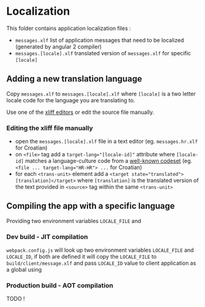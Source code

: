 # Localization

This folder contains application localization files :

- `messages.xlf` list of application messages that need to be localized (generated by angular 2 compiler)
- `messages.[locale].xlf` translated version of `messages.xlf` for specific `[locale]`

## Adding a new translation language

Copy `messages.xlf` to `messages.[locale].xlf` where `[locale]` is a two letter locale code
for the language you are translating to.

Use one of the [xliff editors](https://en.wikipedia.org/wiki/XLIFF#Editors) or edit the source file manually.

### Editing the xliff file manually

- open the `messages.[locale].xlf` file in a text editor
  (eg. `messages.hr.xlf` for Croatian)
- on `<file>` tag add a `target-lang="[locale-id]"` attribute where `[locale-id]` matches a language-culture code
  from a [well-known codeset](https://msdn.microsoft.com/en-us/library/ee825488(v=cs.20).aspx)
  (eg. `<file ... target-lang="HR-HR"> ...` for Croatian)
- for each `<trans-unit>` element add a `<target state="translated">[translation]</target>` where
  `[translation]` is the translated version of the text provided in `<source>` tag within the same `<trans-unit>`

## Compiling the app with a specific language

Providing two environment variables `LOCALE_FILE` and  

### Dev build - JIT compilation

`webpack.config.js` will look up two environment variables `LOCALE_FILE` and `LOCALE_ID`,
if both are defined it will copy the `LOCALE_FILE` to `build/client/message.xlf` and pass
`LOCALE_ID` value to client application as a global using


### Production build - AOT compilation

TODO !
